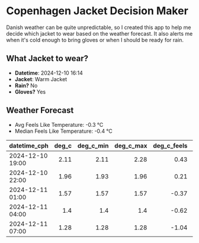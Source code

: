 
# Copenhagen Jacket Decision Maker

Danish weather can be quite unpredictable, so I created this app to help me decide which jacket to wear based on the weather forecast. 
It also alerts me when it's cold enough to bring gloves or when I should be ready for rain.

## What Jacket to wear?

- **Datetime**: 2024-12-10 16:14
- **Jacket**: Warm Jacket
- **Rain?** No
- **Gloves?** Yes

## Weather Forecast
- Avg Feels Like Temperature: -0.3 °C
- Median Feels Like Temperature: -0.4 °C

| datetime_cph     |   deg_c |   deg_c_min |   deg_c_max |   deg_c_feels | weather   | wind   | rain   |
|:-----------------|--------:|------------:|------------:|--------------:|:----------|:-------|:-------|
| 2024-12-10 19:00 |    2.11 |        2.11 |        2.28 |          0.43 | Clouds    | Low    | None   |
| 2024-12-10 22:00 |    1.96 |        1.93 |        1.96 |          0.21 | Clouds    | Low    | None   |
| 2024-12-11 01:00 |    1.57 |        1.57 |        1.57 |         -0.37 | Clear     | Low    | None   |
| 2024-12-11 04:00 |    1.4  |        1.4  |        1.4  |         -0.62 | Clouds    | Low    | None   |
| 2024-12-11 07:00 |    1.28 |        1.28 |        1.28 |         -1.04 | Clouds    | Low    | None   |
        